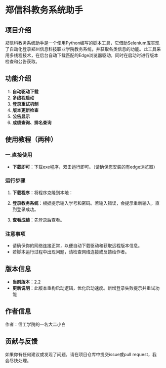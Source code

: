 # 郑信科教务系统助手

## 项目介绍

郑信科教务系统助手是一个使用Python编写的脚本工具，它借助Selenium库实现了自动化登录郑州信息科技职业学院教务系统，并获取各类信息的功能。此工具采用多线程技术，在后台自动下载匹配的Edge浏览器驱动，同时在启动时进行版本检查和公告获取。

## 功能介绍

1. **自动驱动下载**  
2. **多线程启动**  
3. **登录重试机制**  
4. **版本更新检查**  
5. **公告显示**  
6. **成绩查询、排名查询**  

## 使用教程（两种）

### 一.直接使用

- **下载即可**：下载exe程序，双击运行即可。（请确保您安装的有edge浏览器）


### 运行步骤

1. **下载程序**：将程序克隆到本地：

3. **登录教务系统**：根据提示输入学号和密码。若输入错误，会提示重新输入，直到登录成功。

4. **查看成绩**：先登录后查看。

### 注意事项

- 请确保你的网络连接正常，以便自动下载驱动和获取远程版本信息。
- 若脚本运行过程中出现问题，请检查网络连接或反馈给作者。

## 版本信息

- **当前版本**：2.2
- **更新说明**：此版本重构启动逻辑，优化启动速度。新增登录失败提示并重试功能

## 作者信息

作者：信工学院的一名大二小白

## 贡献与反馈

如果你有任何建议或发现了问题，请在项目仓库中提交issue或pull request，我会尽快处理。
